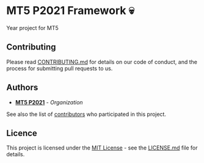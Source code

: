 # MT5 P2021 Framework 💀
Year project for MT5

## Contributing

Please read [CONTRIBUTING.md](https://github.com/HETIC-MT-P2021/framework_project/blob/main/CONTRIBUTING.md) for details on our code of conduct, and the process for submitting pull requests to us.

## Authors

* [**MT5 P2021**](https://github.com/orgs/HETIC-MT-P2021/people) - *Organization*

See also the list of [contributors](https://github.com/HETIC-MT-P2021/framework_project/graphs/contributors) who participated in this project.

## Licence

This project is licensed under the [MIT License](https://opensource.org/licenses)  - see the [LICENSE.md](https://github.com/HETIC-MT-P2021/framework_project/blob/master/LICENSE) file for details.
